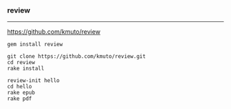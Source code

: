### review
---
https://github.com/kmuto/review

```
gem install review

git clone https://github.com/kmuto/review.git
cd review
rake install

review-init hello
cd hello
rake epub
rake pdf


```

```
```

```
```


